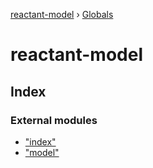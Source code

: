 [reactant-model](README.md) › [Globals](globals.md)

# reactant-model

## Index

### External modules

* ["index"](modules/_index_.md)
* ["model"](modules/_model_.md)

